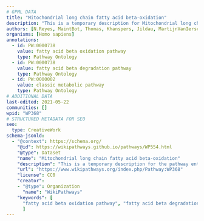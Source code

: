 ```yaml
---
# GPML DATA
title: "Mitochondrial long chain fatty acid beta-oxidation"
description: "This is a temporary description for Mitochondrial long chain fatty acid beta-oxidation"
authors: [N.Reyes, MaintBot, Thomas, Khanspers, Jildau, MartijnVanIersel, AlexanderPico, Egonw, Ddigles, Zari, MirellaKalafati, Mkutmon, IreneHemel, Eweitz]
organisms: [Homo sapiens]
annotations:
  - id: PW:0000738
    value: fatty acid beta oxidation pathway
    type: Pathway Ontology
  - id: PW:0000738
    value: fatty acid beta degradation pathway
    type: Pathway Ontology
  - id: PW:0000002
    value: classic metabolic pathway
    type: Pathway Ontology
# ADDITIONAL DATA
last-edited: 2021-05-22
communities: []
wpid: "WP368"
# STRUCTURED METADATA FOR SEO
seo:
  type: CreativeWork
schema-jsonld:
  - "@context": https://schema.org/
    "@id": https://wikipathways.github.io/pathways/WP554.html
    "@type": Dataset
    "name": "Mitochondrial long chain fatty acid beta-oxidation"
    "description": "This is a temporary description for the pathway entitled: Mitochondrial long chain fatty acid beta-oxidation"
    "url": "https://www.wikipathways.org/index.php/Pathway:WP368"
    "license": CC0
    "creator":
    - "@type": Organization
      "name": "WikiPathways"
    "keywords": [
      "fatty acid beta oxidation pathway", "fatty acid beta degradation pathway", "classic metabolic pathway",
      ]
---
```

